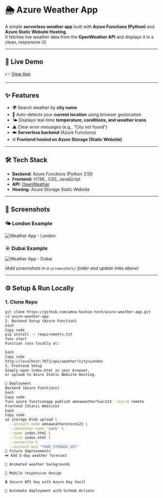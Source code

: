# 🌦️ Azure Weather App

A simple **serverless weather app** built with **Azure Functions (Python)** and **Azure Static Website Hosting**.  
It fetches live weather data from the **OpenWeather API** and displays it in a clean, responsive UI.  

---

## 🚀 Live Demo
👉 [View App](https://amnaweatherstore123.z13.web.core.windows.net/)  

---

## ✨ Features
- 🌍 Search weather by **city name**
- 📍 Auto-detects your **current location** using browser geolocation
- 🌤️ Displays real-time **temperature, conditions, and weather icons**
- ⚠️ Clear error messages (e.g., “City not found”)
- ☁️ **Serverless backend** (Azure Functions)
- 🌐 **Frontend hosted on Azure Storage (Static Website)**

---

## 🛠️ Tech Stack
- **Backend:** Azure Functions (Python 3.10)
- **Frontend:** HTML, CSS, JavaScript
- **API:** [OpenWeather](https://openweathermap.org)
- **Hosting:** Azure Storage Static Website

---

## 📸 Screenshots

### 🌤️ London Example
![Weather App - London](screenshots/london.png)

### ☀️ Dubai Example
![Weather App - Dubai](screenshots/dubai.png)

*(Add screenshots in a `screenshots/` folder and update links above)*

---

## ⚙️ Setup & Run Locally

### 1. Clone Repo
```bash
git clone https://github.com/amna-hashim-tech/azure-weather-app.git
cd azure-weather-app
2. Backend Setup (Azure Function)
bash
Copy code
pip install -r requirements.txt
func start
Function runs locally at:

bash
Copy code
http://localhost:7071/api/weather?city=London
3. Frontend Setup
Simply open index.html in your browser,
or upload to Azure Static Website Hosting.

🚀 Deployment
Backend (Azure Functions)
bash
Copy code
func azure functionapp publish amnaweatherfunc123 --build remote
Frontend (Static Website)
bash
Copy code
az storage blob upload \
  --account-name amnaweatherstore123 \
  --container-name '$web' \
  --name index.html \
  --file index.html \
  --overwrite \
  --account-key "YOUR_STORAGE_KEY"
📌 Future Improvements
⏭️ Add 5-day weather forecast

🌈 Animated weather backgrounds

📱 Mobile responsive design

🔒 Secure API key with Azure Key Vault

🤖 Automate deployment with GitHub Actions
